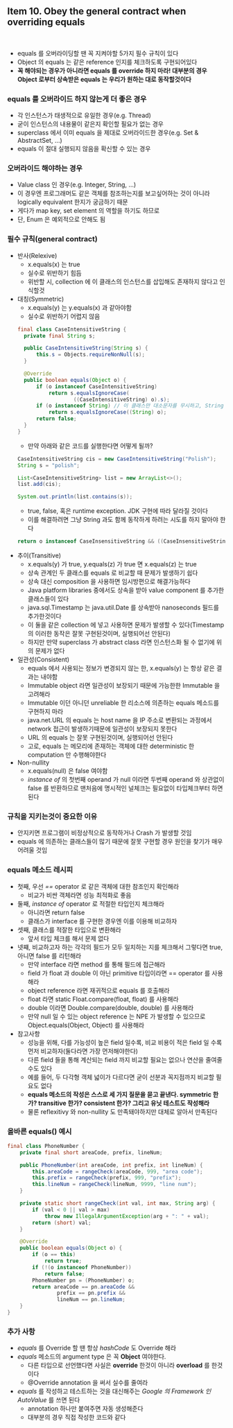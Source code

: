 ## Item 10. Obey the general contract when overriding equals
<br/>

* equals 를 오버라이딩할 땐 꼭 지켜야할 5가지 필수 규칙이 있다
* Object 의 equals 는 같은 reference 인지를 체크하도록 구현되어있다
* **꼭 해야되는 경우가 아니라면 equals 를 override 하지 마라! 대부분의 경우 Object 로부터 상속받은 equals 는 우리가 원하는 대로 동작할것이다**

### equals 를 오버라이드 하지 않는게 더 좋은 경우
* 각 인스턴스가 태생적으로 유일한 경우(e.g. Thread)
* 굳이 인스턴스의 내용물이 같은지 확인할 필요가 없는 경우
* superclass 에서 이미 equals 을 제대로 오버라이드한 경우(e.g. Set & AbstractSet, ...)
* equals 이 절대 실행되지 않음을 확신할 수 있는 경우

### 오버라이드 해야하는 경우
* Value class 인 경우(e.g. Integer, String, ...)
* 이 경우엔 프로그래머도 같은 객체를 참조하는지를 보고싶어하는 것이 아니라 logically equivalent 한지가 궁금하기 때문
* 게다가 map key, set element 의 역할을 하기도 하므로
* 단, Enum 은 예외적으로 안해도 됨

### 필수 규칙(general contract)
* 반사(Relexive)
  - x.equals(x) 는 true
  - 실수로 위반하기 힘듬
  - 위반할 시, collection 에 이 클래스의 인스턴스를 삽입해도 존재하지 않다고 인식할것
* 대칭(Symmetric)
  - x.equals(y) 는 y.equals(x) 과 같아야함
  - 실수로 위반하기 어렵지 않음
  ```java
  final class CaseIntensitiveString {
    private final String s;

    public CaseIntensitiveString(String s) {
        this.s = Objects.requireNonNull(s);
    }

    @Override
    public boolean equals(Object o) {
        if (o instanceof CaseIntensitiveString)
            return s.equalsIgnoreCase(
                    ((CaseIntensitiveString) o).s);
        if (o instanceof String) // 이 클래스만 대소문자를 무시하고, String 의 인스턴스는 대소문자를 구분함
            return s.equalsIgnoreCase((String) o);
        return false;
    }
  }
  ```
  - 만약 아래와 같은 코드를 실행한다면 어떻게 될까?
  ```java
  CaseIntensitiveString cis = new CaseIntensitiveString("Polish");
  String s = "polish";

  List<CaseIntensitiveString> list = new ArrayList<>();
  list.add(cis);

  System.out.println(list.contains(s));  
  ```
  - true, false, 혹은 runtime exception. JDK 구현에 따라 달라질 것이다
  - 이를 해결하려면 그냥 String 과도 함께 동작하게 하려는 시도를 하지 말아야 한다
  ```java
  return o instanceof CaseInsensitiveString && ((CaseInsensitiveString) o).s.equalsIgnoreCase(s);
  ```
* 추이(Transitive)
  - x.equals(y) 가 true, y.equals(z) 가 true 면 x.equals(z) 는 true
  - 상속 관계인 두 클래스를 equals 로 비교할 때 문제가 발생하기 쉽다
  - 상속 대신 composition 을 사용하면 임시방편으로 해결가능하다
  - Java platform libraries 중에서도 상속을 받아 value component 를 추가한 클래스들이 있다
  - java.sql.Timestamp 는 java.util.Date 를 상속받아 nanoseconds 필드를 추가한것이다
  - 이 둘을 같은 collection 에 넣고 사용하면 문제가 발생할 수 있다(Timestamp 의 이러한 동작은 잘못 구현된것이며, 실행되어선 안된다)
  - 하지만 만약 superclass 가 abstract class 라면 인스턴스화 될 수 없기에 위의 문제가 없다
* 일관성(Consistent)
  - equals 에서 사용되는 정보가 변경되지 않는 한, x.equals(y) 는 항상 같은 결과는 내야함
  - Immutable object 라면 일관성이 보장되기 때문에 가능한한 Immutable 을 고려해라
  - Immutable 이던 아니던 unreliable 한 리소스에 의존하는 equals 메소드를 구현하지 마라
  - java.net.URL 의 equals 는 host name 을 IP 주소로 변환되는 과정에서 network 접근이 발생하기때문에 일관성이 보장되지 못한다
  - URL 의 equals 는 잘못 구현된것이며, 실행되어선 안된다
  - 고로, equals 는 메모리에 존재하는 객체에 대한 deterministic 한 computation 만 수행해야한다
* Non-nullity
  - x.equals(null) 은 false 여야함
  - *instance of* 의 첫번째 operand 가 null 이라면 두번째 operand 와 상관없이 false 를 반환하므로 맨처음에 명시적인 널체크는 필요없이 타입체크부터 하면된다

### 규칙을 지키는것이 중요한 이유
* 안지키면 프로그램이 비정상적으로 동작하거나 Crash 가 발생할 것임
* equals 에 의존하는 클래스들이 많기 때문에 잘못 구현할 경우 원인을 찾기가 매우 어려울 것임

### equals 메소드 레시피
* 첫째, 우선 *==* operator 로 같은 객체에 대한 참조인지 확인해라
  - 비교가 비싼 객체라면 성능 최적화로 좋음
* 둘째, *instance of* operator 로 적절한 타입인지 체크해라
  - 아니라면 return false
  - 클래스가 interface 를 구현한 경우엔 이를 이용해 비교하자
* 셋째, 클래스를 적잘한 타입으로 변환해라
  - 앞서 타입 체크를 해서 문제 없다
* 넷쨰, 비교하고자 하는 각각의 필드가 모두 일치하는 지를 체크해서 그렇다면 true, 아니면 false 를 리턴해라
  - 만약 interface 라면 method 를 통해 필드에 접근해라
  - field 가 float 과 double 이 아닌 primitive 타입이라면 == operator 를 사용해라
  - object reference 라면 재귀적으로 equals 를 호출해라
  - float 라면 static Float.compare(float, float) 를 사용해라
  - double 이라면 Double.compare(double, double) 를 사용해라
  - 만약 null 일 수 있는 object reference 는 NPE 가 발생할 수 있으므로 Object.equals(Object, Object) 를 사용해라
* 참고사항
  - 성능을 위해, 다를 가능성이 높은 field 일수록, 비교 비용이 적은 field 일 수록 먼저 비교하자(둘다라면 가장 먼저해야한다)
  - 다른 field 들을 통해 계산되는 field 까지 비교할 필요는 없으나 연산을 줄여줄 수도 있다
  - 예를 들어, 두 다각형 객체 넓이가 다르다면 굳이 선분과 꼭지점까지 비교할 필요도 없다
  - **equals 메소드의 작성은 스스로 세 가지 질문을 묻고 끝낸다. symmetric 한가? transitive 한가? consistent 한가? 그리고 유닛 테스트도 작성해라**
  - 물론 reflexitivy 와 non-nullity 도 만족돼야하지만 대체로 알아서 만족된다

### 올바른 equals() 예시
```java
final class PhoneNumber {
    private final short areaCode, prefix, lineNum;

    public PhoneNumber(int areaCode, int prefix, int lineNum) {
        this.areaCode = rangeCheck(areaCode, 999, "area code");
        this.prefix = rangeCheck(prefix, 999, "prefix");
        this.lineNum = rangeCheck(lineNum, 9999, "line num");
    }

    private static short rangeCheck(int val, int max, String arg) {
        if (val < 0 || val > max)
            throw new IllegalArgumentException(arg + ": " + val);
        return (short) val;
    }

    @Override
    public boolean equals(Object o) {
        if (o == this)
            return true;
        if (!(o instanceof PhoneNumber))
            return false;
        PhoneNumber pn = (PhoneNumber) o;
        return areaCode == pn.areaCode &&
                prefix == pn.prefix &&
                lineNum == pn.lineNum;
    }
}
```
### 추가 사항
* *equals* 를 Override 할 땐 항상 *hashCode* 도 Override 해라
* *equals* 메소드의 argument type 은 꼭 **Object** 여야한다.
  - 다른 타입으로 선언했다면 사실은 **override** 한것이 아니라 **overload** 를 한것이다
  - @Override annotation 을 써서 실수를 줄여라
* *equals* 를 작성하고 테스트하는 것을 대신해주는 *Google 의 Framework 인 AutoValue* 를 쓰면 된다
  - annotation 하나만 붙여주면 자동 생성해준다
  - 대부분의 경우 직접 작성한 코드와 같다 
 

